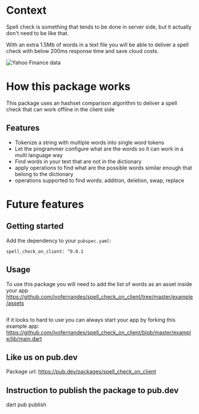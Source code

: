 # Context
Spell check is something that tends to be done in server side, but it actually don't need to be like that.

With an extra 1.5Mb of words in a text file you will be able to deliver a spell check with below 200ms response time and save cloud costs.


![Yahoo Finance data](https://raw.githubusercontent.com/ivofernandes/spell_check_on_client/master/docs/screenshot.png?raw=true)

# How this package works
This package uses an hashset comparison algorithm to deliver a spell check that can work offline in the client side 

## Features
- Tokenize a string with multiple words into single word tokens
- Let the programmer configure what are the words so it can work in a multi language way
- Find words in your text that are not in the dictionary
- apply operations to find what are the possible words similar enough that belong to the dictionary
- operations supported to find words: addition, deletion, swap, replace
# Future features

## Getting started

Add the dependency to your `pubspec.yaml`:

```
spell_check_on_client: ^0.0.1
```

## Usage

To use this package you will need to add the list of words as an asset inside your app
https://github.com/ivofernandes/spell_check_on_client/tree/master/example/assets


```dart

```

If it looks to hard to use you can always start your app by forking this example app:
https://github.com/ivofernandes/spell_check_on_client/blob/master/example/lib/main.dart


## Like us on pub.dev
Package url:
https://pub.dev/packages/spell_check_on_client


## Instruction to publish the package to pub.dev
dart pub publish